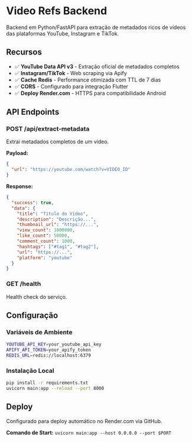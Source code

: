 # Video Refs Backend

Backend em Python/FastAPI para extração de metadados ricos de vídeos das plataformas YouTube, Instagram e TikTok.

## Recursos

- ✅ **YouTube Data API v3** - Extração oficial de metadados completos
- ✅ **Instagram/TikTok** - Web scraping via Apify
- ✅ **Cache Redis** - Performance otimizada com TTL de 7 dias
- ✅ **CORS** - Configurado para integração Flutter
- ✅ **Deploy Render.com** - HTTPS para compatibilidade Android

## API Endpoints

### POST /api/extract-metadata
Extrai metadados completos de um vídeo.

**Payload:**
```json
{
  "url": "https://youtube.com/watch?v=VIDEO_ID"
}
```

**Response:**
```json
{
  "success": true,
  "data": {
    "title": "Título do Vídeo",
    "description": "Descrição...",
    "thumbnail_url": "https://...",
    "view_count": 1000000,
    "like_count": 50000,
    "comment_count": 1000,
    "hashtags": ["#tag1", "#tag2"],
    "url": "https://...",
    "platform": "youtube"
  }
}
```

### GET /health
Health check do serviço.

## Configuração

### Variáveis de Ambiente
```bash
YOUTUBE_API_KEY=your_youtube_api_key
APIFY_API_TOKEN=your_apify_token
REDIS_URL=redis://localhost:6379
```

### Instalação Local
```bash
pip install -r requirements.txt
uvicorn main:app --reload --port 8000
```

## Deploy

Configurado para deploy automático no Render.com via GitHub.

**Comando de Start:** `uvicorn main:app --host 0.0.0.0 --port $PORT`